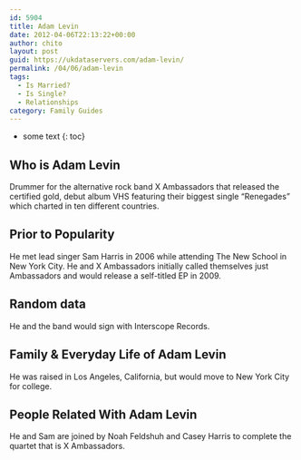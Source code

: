 ```yaml
---
id: 5904
title: Adam Levin
date: 2012-04-06T22:13:22+00:00
author: chito
layout: post
guid: https://ukdataservers.com/adam-levin/
permalink: /04/06/adam-levin
tags:
  - Is Married?
  - Is Single?
  - Relationships
category: Family Guides
---
```


* some text
{: toc}
          
          
## Who is  Adam Levin
                  
                  
                  
Drummer for the alternative rock band X Ambassadors that released the certified gold, debut album VHS featuring their biggest single &#8220;Renegades&#8221; which charted in ten different countries.
                  
                
                
                
## Prior to Popularity 
                  
                  
                  
He met lead singer Sam Harris in 2006 while attending The New School in New York City. He and X Ambassadors initially called themselves just Ambassadors and would release a self-titled EP in 2009.
                  
                
                
                
## Random data 
                  
                  
                  
He and the band would sign with Interscope Records.
                  
                
                
                
## Family & Everyday Life of Adam Levin
                  
                  
                  
He was raised in Los Angeles, California, but would move to New York City for college.
                  
                
                
                
## People Related With  Adam Levin
                  
                  
                  
He and Sam are joined by Noah Feldshuh and Casey Harris to complete the quartet that is X Ambassadors.
                  
                
              
            
          
          
          
    
    
  
